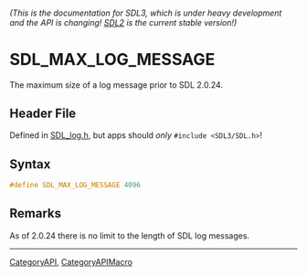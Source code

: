 ###### (This is the documentation for SDL3, which is under heavy development and the API is changing! [SDL2](https://wiki.libsdl.org/SDL2/) is the current stable version!)
# SDL_MAX_LOG_MESSAGE

The maximum size of a log message prior to SDL 2.0.24.

## Header File

Defined in [SDL_log.h](https://github.com/libsdl-org/SDL/blob/main/include/SDL3/SDL_log.h), but apps should _only_ `#include <SDL3/SDL.h>`!

## Syntax

```c
#define SDL_MAX_LOG_MESSAGE 4096
```

## Remarks

As of 2.0.24 there is no limit to the length of SDL log messages.

----
[CategoryAPI](CategoryAPI), [CategoryAPIMacro](CategoryAPIMacro)

